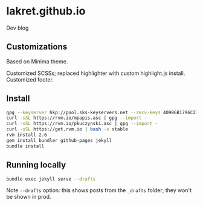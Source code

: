 # lakret.github.io
Dev blog

## Customizations

Based on Minima theme. 

Customized SCSSs; replaced highlighter with custom highlight.js install. Customized footer.

## Install

```bash
gpg --keyserver hkp://pool.sks-keyservers.net --recv-keys 409B6B1796C275462A1703113804BB82D39DC0E3 7D2BAF1CF37B13E206 9D6956105BD0E739499BDB
curl -sSL https://rvm.io/mpapis.asc | gpg --import -
curl -sSL https://rvm.io/pkuczynski.asc | gpg --import -
curl -sSL https://get.rvm.io | bash -s stable
rvm install 2.6
gem install bundler github-pages jekyll
bundle install
```

## Running locally

```bash
bundle exec jekyll serve --drafts
```

Note `--drafts` option: this shows posts from the `_drafts` folder; they won't be shown in prod.
